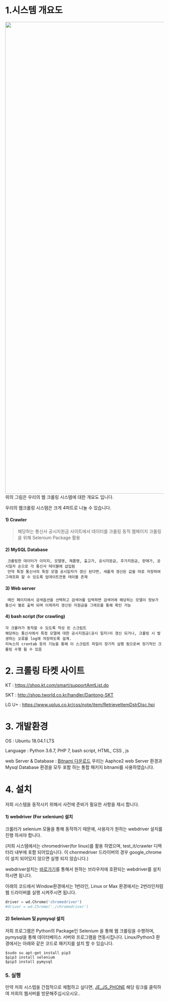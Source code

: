 # 1.시스템 개요도

<div>
<img width="1500" src="https://user-images.githubusercontent.com/45190560/49719579-e0209a00-fca0-11e8-8d01-c2cf6405365c.PNG">
</div>
위의 그림은 우리의 웹 크롤링 시스템에 대한 개요도 입니다.

우리의 웹크롤링 시스템은 크게 4파트로 나눌 수 있습니다.


  #### 1) Crawler 
>해당하는 통신사 공시지원금 사이트에서 데이터를 크롤링
>동적 웹페이지 크롤링을 위해 Selenium Package 활용
    
  #### 2) MySQL Database 
     크롤링한 데이터가 이미지, 모델명, 제품명, 출고가, 공시지원금, 추가지원금, 판매가, 공시일자 순으로 각 통신사 테이블에 삽입됨
     만약 특정 통신사의 특정 모델 공시일자가 갱신 된다면, 새롭게 갱신된 값을 따로 저장하여 그래프화 할 수 있도록 업데이트전용 테이블 존재

  #### 3) Web server
     메인 페이지에서 검색옵션을 선택하고 검색어를 입력하면 검색어에 해당하는 모델이 정보가 통신사 별로 출력 되며 이제까지 갱신된 지원금을 그래프를 통해 확인 가능

  #### 4) bash script (for crawling)  
    각 크롤러가 동작할 수 있도록 작성 된 스크립트
    해당하는 통신사에서 특정 모델에 대한 공시지원금(공시 일자)이 갱신 되거나, 크롤링 시 발생하는 오류를 log에 저장하도록 설계.
    리눅스의 crontab 등의 기능을 통해 이 스크립트 파일이 정기적 실행 됨으로써 정기적인 크롤링 수행 될 수 있음



# 2. 크롤링 타켓 사이트

  KT : https://shop.kt.com/smart/supportAmtList.do

  SKT : http://shop.tworld.co.kr/handler/Dantong-SKT

  LG U+ : https://www.uplus.co.kr/css/note/item/RetrieveItemDstrDisc.hpi

# 3. 개발환경

  OS : Ubuntu 18.04.1 LTS

  Language : Python 3.6.7, PHP 7, bash script, HTML, CSS , js

  web Server & Database : [Bitnami 다운로드](https://bitnami.com/stack/wamp/installer)
    우리는 Aaphce2 web Server 환경과 Mysql Database 환경을 모두 포함 하는 통합 패키지 bitnami를 사용하였습니다.


# 4. 설치

  저희 시스템을 동작시키 위해서 사전에 준비가 필요한 사항을 제시 합니다.

#### 1) webdriver (For selenium) 설치

  크롤러가 selenium 모듈을 통해 동작하기 때문에, 사용자가 원하는 webdriver 설치를 진행 하셔야 합니다.
  
  (저희 시스템에서는 chromedriver(for linux)를 활용 하였으며, test_it/crawler 디렉터리 내부에 포함 되어있습니다.
  이 chormedriver 드라이버의 경우 google_chrome이 설치 되어있지 않으면 실행 되지 않습니다.)

  webdriver설치는 [바로가기](https://www.seleniumhq.org/download/)를 통해서 원하는 브라우저에 호환되는 webdriver를 설치하시면 됩니다.
  
  아래의 코드에서 Window환경에서는 1번라인, Linux or Max 환경에서는 2번라인처럼 웹 드라이버를 실행 시켜주시면 됩니다.
  
  ```python
  driver = wd.Chrome('chromedriver')
  #driver = wd.Chrome('./chromedriver')
  ```

#### 2) Selenium 및 pymysql 설치

  저희 프로그램은 Python의 Package인 Selenium 을 통해 웹 크롤링을 수행하며,
  pymysql을 통해 데이터베이스 서버와 프로그램을 연동시킵니다. Linux/Python3 환경에서는 아래와 같은 코드로 패키지를 설치 할 수 있습니다.

  ```
  $sudo su apt-get install pip3
  $pip3 install selenium
  $pip3 install pymysql
  ```

### 5. 실행

  만약 저희 시스텝을 간접적으로 체험하고 싶다면, [JE_JS_PHONE](http://210.117.181.26:8080/index.php) 해당 링크를 클릭하여 저희의 웹서버를 방문해주십시오시오..
